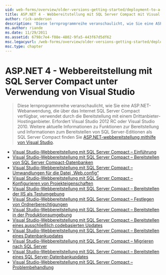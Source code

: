 ```yaml
---
uid: web-forms/overview/older-versions-getting-started/deployment-to-a-hosting-provider/index
title: ASP.NET 4 - Webbereitstellung mit SQL Server Compact mit Visual Studio | Microsoft-Dokumentation
author: rick-anderson
description: 'Diese lernprogrammreihe veranschaulicht, wie Sie eine ASP.NET Web-Anwendung, die über das Internet SQL Server Compact verfügbar, verwendet durch die Bereitstellung an einen Drittanbieter-h...'
ms.author: riande
ms.date: 11/29/2011
ms.assetid: 6798c7e4-f08e-4802-9fa5-443f67d5df62
msc.legacyurl: /web-forms/overview/older-versions-getting-started/deployment-to-a-hosting-provider
msc.type: chapter
---
```

<a name="aspnet-4---web-deployment-with-sql-server-compact-using-visual-studio"></a>ASP.NET 4 - Webbereitstellung mit SQL Server Compact unter Verwendung von Visual Studio
====================
> Diese lernprogrammreihe veranschaulicht, wie Sie eine ASP.NET-Webanwendung, die über das Internet SQL Server Compact verfügbar, verwendet durch die Bereitstellung mit einem Drittanbieter-Hostinganbieter. Erfordert Visual Studio 2012 RC oder Visual Studio 2010. Weitere aktuelle Informationen zu Funktionen zur Bereitstellung und Informationen zum Bereitstellen von SQL Server-Editionen als SQL Server Compact finden Sie [ASP.NET-webbereitstellung mithilfe von Visual Studio](../../deployment/visual-studio-web-deployment/introduction.md).


- [Visual Studio-Webbereitstellung mit SQL Server Compact – Einführung](deployment-to-a-hosting-provider-introduction-1-of-12.md)
- [Visual Studio-Webbereitstellung mit SQL Server Compact – Bereitstellen von SQL Server Compact-Datenbanken](deployment-to-a-hosting-provider-deploying-sql-server-compact-databases-2-of-12.md)
- [Visual Studio-Webbereitstellung mit SQL Server Compact – Umwandlungen für die Datei „Web.config“](deployment-to-a-hosting-provider-web-config-file-transformations-3-of-12.md)
- [Visual Studio-Webbereitstellung mit SQL Server Compact – Konfigurieren von Projekteigenschaften](deployment-to-a-hosting-provider-configuring-project-properties-4-of-12.md)
- [Visual Studio-Webbereitstellung mit SQL Server Compact – Bereitstellen der IIS als Testumgebung](deployment-to-a-hosting-provider-deploying-to-iis-as-a-test-environment-5-of-12.md)
- [Visual Studio-Webbereitstellung mit SQL Server Compact – Festlegen von Ordnerberechtigungen](deployment-to-a-hosting-provider-setting-folder-permissions-6-of-12.md)
- [Visual Studio-Webbereitstellung mit SQL Server Compact – Bereitstellen in der Produktionsumgebung](deployment-to-a-hosting-provider-deploying-to-the-production-environment-7-of-12.md)
- [Visual Studio-Webbereitstellung mit SQL Server Compact – Bereitstellen eines ausschließlich codebasierten Updates](deployment-to-a-hosting-provider-deploying-a-code-only-update-8-of-12.md)
- [Visual Studio-Webbereitstellung mit SQL Server Compact – Bereitstellen eines Datenbankupdates](deployment-to-a-hosting-provider-deploying-a-database-update-9-of-12.md)
- [Visual Studio-Webbereitstellung mit SQL Server Compact – Migrieren nach SQL Server](deployment-to-a-hosting-provider-migrating-to-sql-server-10-of-12.md)
- [Visual Studio-Webbereitstellung mit SQL Server Compact – Bereitstellen eines SQL Server-Datenbankupdates](deployment-to-a-hosting-provider-deploying-a-sql-server-database-update-11-of-12.md)
- [Visual Studio-Webbereitstellung mit SQL Server Compact – Problembehandlung](deployment-to-a-hosting-provider-creating-and-installing-deployment-packages-12-of-12.md)
